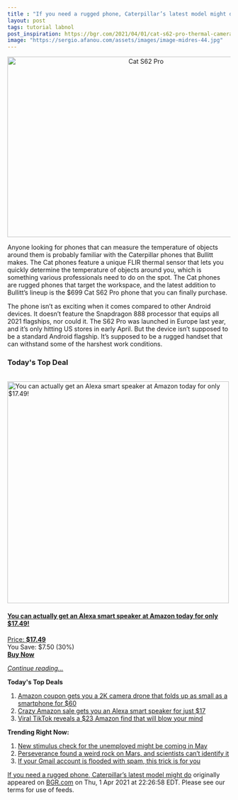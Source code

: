 ```yaml
---
title : "If you need a rugged phone, Caterpillar’s latest model might do"
layout: post
tags: tutorial labnol
post_inspiration: https://bgr.com/2021/04/01/cat-s62-pro-thermal-camera-phone-price-specs-release-date/
image: "https://sergio.afanou.com/assets/images/image-midres-44.jpg"
---
```


<center><a href="https://bgr.com/2021/04/01/cat-s62-pro-thermal-camera-phone-price-specs-release-date/" class="bgr-rss-featured-image bgr-rss-test-class"><img loading="lazy" width="610" height="407" src="https://bgr.com/wp-content/uploads/2021/04/cat-s62-pro-1.jpg?quality=70&amp;strip=all&amp;w=610" class="attachment-feed_normal size-feed_normal wp-post-image" alt="Cat S62 Pro" loading="lazy" srcset="https://bgr.com/wp-content/uploads/2021/04/cat-s62-pro-1.jpg 1599w, https://bgr.com/wp-content/uploads/2021/04/cat-s62-pro-1.jpg?resize=150,100 150w, https://bgr.com/wp-content/uploads/2021/04/cat-s62-pro-1.jpg?resize=300,200 300w, https://bgr.com/wp-content/uploads/2021/04/cat-s62-pro-1.jpg?resize=768,512 768w, https://bgr.com/wp-content/uploads/2021/04/cat-s62-pro-1.jpg?resize=1024,683 1024w, https://bgr.com/wp-content/uploads/2021/04/cat-s62-pro-1.jpg?resize=1536,1024 1536w, https://bgr.com/wp-content/uploads/2021/04/cat-s62-pro-1.jpg?resize=610,407 610w, https://bgr.com/wp-content/uploads/2021/04/cat-s62-pro-1.jpg?resize=685,456 685w, https://bgr.com/wp-content/uploads/2021/04/cat-s62-pro-1.jpg?resize=664,443 664w, https://bgr.com/wp-content/uploads/2021/04/cat-s62-pro-1.jpg?resize=252,168 252w, https://bgr.com/wp-content/uploads/2021/04/cat-s62-pro-1.jpg?resize=1200,800 1200w, https://bgr.com/wp-content/uploads/2021/04/cat-s62-pro-1.jpg?resize=782,521 782w, https://bgr.com/wp-content/uploads/2021/04/cat-s62-pro-1.jpg?resize=827,551 827w, https://bgr.com/wp-content/uploads/2021/04/cat-s62-pro-1.jpg?resize=870,580 870w, https://bgr.com/wp-content/uploads/2021/04/cat-s62-pro-1.jpg?resize=191,127 191w, https://bgr.com/wp-content/uploads/2021/04/cat-s62-pro-1.jpg?resize=166,110 166w, https://bgr.com/wp-content/uploads/2021/04/cat-s62-pro-1.jpg?resize=800,533 800w, https://bgr.com/wp-content/uploads/2021/04/cat-s62-pro-1.jpg?resize=220,147 220w" sizes="(max-width: 610px) 100vw, 610px" title="Cat S62 Pro" /></a></center><p>Anyone looking for phones that can measure the temperature of objects around them is probably familiar with the Caterpillar phones that Bullitt makes. The Cat phones feature a unique FLIR thermal sensor that lets you quickly determine the temperature of objects around you, which is something various professionals need to do on the spot. The Cat phones are rugged phones that target the workspace, and the latest addition to Bullitt&rsquo;s lineup is the $699 Cat S62 Pro phone that you can finally purchase.</p>
<p>The phone isn&rsquo;t as exciting when it comes compared to other Android devices. It doesn&rsquo;t feature the Snapdragon 888 processor that equips all 2021 flagships, nor could it. The S62 Pro was launched in Europe last year, and it&rsquo;s only hitting US stores in early April. But the device isn&rsquo;t supposed to be a standard Android flagship. It&rsquo;s supposed to be a rugged handset that can withstand some of the harshest work conditions.</p>
<h3>Today's Top Deal</h3>
<p><a href="https://www.amazon.com/Echo-Flex/dp/B07MLY3JKV?tag=b0c55topdeals-20"><br><img height="500px" width="500px" src="https://m.media-amazon.com/images/I/31nYncSHD1L.jpg" alt="You can actually get an Alexa smart speaker at Amazon today for only $17.49!"><br></a></p>
<h4><a href="https://www.amazon.com/Echo-Flex/dp/B07MLY3JKV?tag=b0c55rss-20">You can actually get an Alexa smart speaker at Amazon today for only $17.49!</a></h4>
<p><a href="https://www.amazon.com/Echo-Flex/dp/B07MLY3JKV?tag=b0c55rss-20">Price: <strong>$17.49</strong></a><br><span>You Save: $7.50 (30%)</span><br><strong><a href="https://www.amazon.com/Echo-Flex/dp/B07MLY3JKV?tag=b0c55rss-20">Buy Now</a></strong></p>
<p><a href="https://bgr.com/2021/04/01/cat-s62-pro-thermal-camera-phone-price-specs-release-date/" class="more-link"><em>Continue reading...</em></a></p>

<p><strong>Today's Top Deals</strong></p>
<ol>
<li><a href="https://bgr.com/2021/04/01/drone-with-camera-on-amazon-prime-coupon-lowest-price/?utm_source=rss&#038;utm_campaign=topdeals">Amazon coupon gets you a 2K camera drone that folds up as small as a smartphone for $60</a></li>
<li><a href="https://bgr.com/2021/04/01/amazon-echo-deals-lowest-price-echo-flex-alexa-speaker/?utm_source=rss&#038;utm_campaign=topdeals">Crazy Amazon sale gets you an Alexa smart speaker for just $17</a></li>
<li><a href="https://bgr.com/2021/04/01/viral-tiktok-reveals-a-23-amazon-find-that-will-blow-your-mind/?utm_source=rss&#038;utm_campaign=topdeals">Viral TikTok reveals a $23 Amazon find that will blow your mind</a></li>
</ol>

<p><strong>Trending Right Now:</strong></p>
<ol>
<li><a href="https://bgr.com/2021/04/01/new-stimulus-check-coming-tax-refund-for-unemployment-benefits/">New stimulus check for the unemployed might be coming in May</a></li>
<li><a href="https://bgr.com/2021/04/01/mars-rock-perseverance-mystery/">Perseverance found a weird rock on Mars, and scientists can&#8217;t identify it</a></li>
<li><a href="https://bgr.com/2021/04/01/gmail-account-trick-to-figure-out-whos-spamming-you-selling-your-data/">If your Gmail account is flooded with spam, this trick is for you</a></li>
</ol>
<p><a href="https://bgr.com/2021/04/01/cat-s62-pro-thermal-camera-phone-price-specs-release-date/">If you need a rugged phone, Caterpillar&#8217;s latest model might do</a> originally appeared on <a href="http://bgr.com">BGR.com</a> on Thu, 1 Apr 2021 at 22:26:58 EDT. Please see our terms for use of feeds.</p>